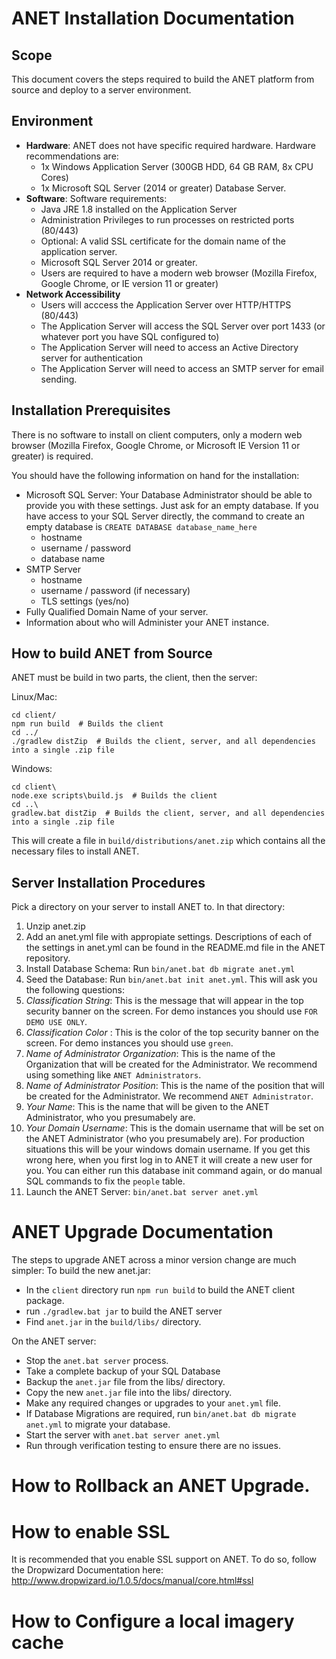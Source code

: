 # ANET Installation Documentation

## Scope
This document covers the steps required to build the ANET platform from source and deploy to a server environment.  

## Environment

- **Hardware**: ANET does not have specific required hardware. Hardware recommendations are:
	- 1x Windows Application Server (300GB HDD, 64 GB RAM, 8x CPU Cores)
	- 1x Microsoft SQL Server (2014 or greater) Database Server. 
- **Software**: Software requirements: 
	- Java JRE 1.8 installed on the Application Server
	- Administration Privileges to run processes on restricted ports (80/443)
	- Optional: A valid SSL certificate for the domain name of the application server. 
	- Microsoft SQL Server 2014 or greater. 
	- Users are required to have a modern web browser (Mozilla Firefox, Google Chrome, or IE version 11 or greater)
- **Network Accessibility**
	- Users will acccess the Application Server over HTTP/HTTPS (80/443)
	- The Application Server will access the SQL Server over port 1433 (or whatever port you have SQL configured to)
	- The Application Server will need to access an Active Directory server for authentication
	- The Application Server will need to access an SMTP server for email sending. 


## Installation Prerequisites

There is no software to install on client computers, only a modern web browser (Mozilla Firefox, Google Chrome, or Microsoft IE Version 11 or greater) is required. 

You should have the following information on hand for the installation:
- Microsoft SQL Server:  Your Database Administrator should be able to provide you with these settings.  Just ask for an empty database. If you have access to your SQL Server directly, the command to create an empty database is `CREATE DATABASE database_name_here` 
	- hostname
	- username / password
	- database name
- SMTP Server
	- hostname
	- username / password (if necessary)
	- TLS settings (yes/no)
- Fully Qualified Domain Name of your server. 
- Information about who will Administer your ANET instance. 

## How to build ANET from Source
ANET must be build in two parts, the client, then the server: 

Linux/Mac:
```
cd client/
npm run build  # Builds the client
cd ../
./gradlew distZip  # Builds the client, server, and all dependencies into a single .zip file 
```

Windows:
```
cd client\
node.exe scripts\build.js  # Builds the client
cd ..\
gradlew.bat distZip  # Builds the client, server, and all dependencies into a single .zip file 
```

This will create a file in `build/distributions/anet.zip` which contains all the necessary files to install ANET. 

## Server Installation Procedures
Pick a directory on your server to install ANET to. In that directory: 

1. Unzip anet.zip
2. Add an anet.yml file with appropiate settings.  Descriptions of each of the settings in anet.yml can be found in the README.md file in the ANET repository. 
3. Install Database Schema: Run `bin/anet.bat db migrate anet.yml`
4. Seed the Database: Run `bin/anet.bat init anet.yml`.  This will ask you the following questions:
  1. _Classification String_: This is the message that will appear in the top security banner on the screen. For demo instances you should use `FOR DEMO USE ONLY`. 
  1. _Classification Color_ : This is the color of the top security banner on the screen. For demo instances you should use `green`. 
  1. _Name of Administrator Organization_: This is the name of the Organization that will be created for the Administrator.  We recommend using something like `ANET Administrators`.
  1. _Name of Administrator Position_: This is the name of the position that will be created for the Administrator.  We recommend `ANET Administrator`.
  1. _Your Name_: This is the name that will be given to the ANET Administrator, who you presumabely are. 
  1. _Your Domain Username_: This is the domain username that will be set on the ANET Administrator (who you presumabely are).  For production situations this will be your windows domain username.   If you get this wrong here, when you first log in to ANET it will create a new user for you. You can either run this database init command again, or do manual SQL commands to fix the `people` table.
5. Launch the ANET Server: `bin/anet.bat server anet.yml`

# ANET Upgrade Documentation
The steps to upgrade ANET across a minor version change are much simpler: 
To build the new anet.jar: 
- In the `client` directory run `npm run build` to build the ANET client package. 
- run `./gradlew.bat jar` to build the ANET server
- Find `anet.jar` in the `build/libs/` directory. 

On the ANET server: 
- Stop the `anet.bat server` process. 
- Take a complete backup of your SQL Database
- Backup the `anet.jar` file from the libs/ directory. 
- Copy the new `anet.jar` file into the libs/ directory. 
- Make any required changes or upgrades to your `anet.yml` file. 
- If Database Migrations are required, run `bin/anet.bat db migrate anet.yml` to migrate your database. 
- Start the server with `anet.bat server anet.yml`
- Run through verification testing to ensure there are no issues. 

# How to Rollback an ANET Upgrade. 

# How to enable SSL
It is recommended that you enable SSL support on ANET.  To do so, follow the Dropwizard Documentation here: http://www.dropwizard.io/1.0.5/docs/manual/core.html#ssl 

# How to Configure a local imagery cache
